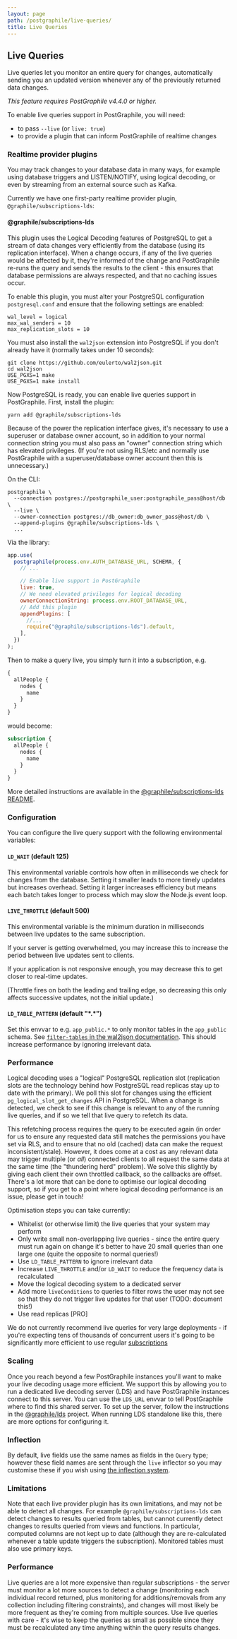 ```yaml
---
layout: page
path: /postgraphile/live-queries/
title: Live Queries
---
```


## Live Queries

<p class='intro'>
Live queries let you monitor an entire query for changes, automatically
sending you an updated version whenever any of the previously returned
data changes.
</p>

_This feature requires PostGraphile v4.4.0 or higher._

To enable live queries support in PostGraphile, you will need:

- to pass `--live` (or `live: true`)
- to provide a plugin that can inform PostGraphile of realtime changes

### Realtime provider plugins

You may track changes to your database data in many ways, for example
using database triggers and LISTEN/NOTIFY, using logical decoding, or
even by streaming from an external source such as Kafka.

Currently we have one first-party realtime provider plugin, `@graphile/subscriptions-lds`:

#### @graphile/subscriptions-lds

This plugin uses the Logical Decoding features of PostgreSQL to get a stream
of data changes very efficiently from the database (using its replication
interface). When a change occurs, if any of the live queries would be
affected by it, they're informed of the change and PostGraphile re-runs
the query and sends the results to the client - this ensures that database
permissions are always respected, and that no caching issues occur.

To enable this plugin, you must alter your PostgreSQL configuration `postgresql.conf`
and ensure that the following settings are enabled:

```
wal_level = logical
max_wal_senders = 10
max_replication_slots = 10
```

You must also install the `wal2json` extension into PostgreSQL if you don't
already have it (normally takes under 10 seconds):

```
git clone https://github.com/eulerto/wal2json.git
cd wal2json
USE_PGXS=1 make
USE_PGXS=1 make install
```

Now PostgreSQL is ready, you can enable live queries support in PostGraphile.
First, install the plugin:

```
yarn add @graphile/subscriptions-lds
```

Because of the power the replication interface gives, it's necessary to use
a superuser or database owner account, so in addition to your normal connection
string you must also pass an "owner" connection string which has elevated
privileges. (If you're not using RLS/etc and normally use PostGraphile with
a superuser/database owner account then this is unnecessary.)

On the CLI:

```
postgraphile \
  --connection postgres://postgraphile_user:postgraphile_pass@host/db \
  --live \
  --owner-connection postgres://db_owner:db_owner_pass@host/db \
  --append-plugins @graphile/subscriptions-lds \
  ...
```

Via the library:

```js
app.use(
  postgraphile(process.env.AUTH_DATABASE_URL, SCHEMA, {
    // ...

    // Enable live support in PostGraphile
    live: true,
    // We need elevated privileges for logical decoding
    ownerConnectionString: process.env.ROOT_DATABASE_URL,
    // Add this plugin
    appendPlugins: [
      //...
      require("@graphile/subscriptions-lds").default,
    ],
  })
);
```

Then to make a query live, you simply turn it into a subscription, e.g.

```graphql
{
  allPeople {
    nodes {
      name
    }
  }
}
```

would become:

```graphql
subscription {
  allPeople {
    nodes {
      name
    }
  }
}
```

More detailed instructions are available in the [@graphile/subscriptions-lds
README](https://www.npmjs.com/package/@graphile/subscriptions-lds).

### Configuration

You can configure the live query support with the following environmental variables:

#### `LD_WAIT` (default 125)

This environmental variable controls how often in milliseconds we check for
changes from the database. Setting it smaller leads to more timely updates
but increases overhead. Setting it larger increases efficiency but means each
batch takes longer to process which may slow the Node.js event loop.

#### `LIVE_THROTTLE` (default 500)

This environmental variable is the minimum duration in milliseconds between
live updates to the same subscription.

If your server is getting overwhelmed, you may increase this to increase the
period between live updates sent to clients.

If your application is not responsive enough, you may decrease this to get
closer to real-time updates.

(Throttle fires on both the leading and trailing edge, so decreasing this
only affects successive updates, not the initial update.)

#### `LD_TABLE_PATTERN` (default "\*.\*")

Set this envvar to e.g. `app_public.*` to only monitor tables in the
`app_public` schema. See [`filter-tables` in the wal2json
documentation](https://github.com/eulerto/wal2json#parameters). This
should increase performance by ignoring irrelevant data.

### Performance

Logical decoding uses a "logical" PostgreSQL replication slot (replication
slots are the technology behind how PostgreSQL read replicas stay up to date
with the primary). We poll this slot for changes using the efficient
`pg_logical_slot_get_changes` API in PostgreSQL. When a change is detected,
we check to see if this change is relevant to any of the running live queries,
and if so we tell that live query to refetch its data.

This refetching process requires the query to be executed again (in order for
us to ensure any requested data still matches the permissions you have set via
RLS, and to ensure that no old (cached) data can make the request
inconsistent/stale). However, it does come at a cost as any relevant data may
trigger multiple (or _all_) connected clients to all request the same data
at the same time (the "thundering herd" problem). We solve this slightly
by giving each client their own throttled callback, so the callbacks are
offset. There's a lot more that can be done to optimise our logical decoding
support, so if you get to a point where logical decoding performance is an
issue, please get in touch!

Optimisation steps you can take currently:

- Whitelist (or otherwise limit) the live queries that your system may perform
- Only write small non-overlapping live queries - since the entire query must run again on change it's better to have 20 small queries than one large one (quite the opposite to normal queries!)
- Use `LD_TABLE_PATTERN` to ignore irrelevant data
- Increase `LIVE_THROTTLE` and/or `LD_WAIT` to reduce the frequency data is recalculated
- Move the logical decoding system to a dedicated server
- Add more `liveConditions` to queries to filter rows the user may not see so that they do not trigger live updates for that user (TODO: document this!)
- Use read replicas [PRO]

We do not currently recommend live queries for very large deployments - if
you're expecting tens of thousands of concurrent users it's going to be
significantly more efficient to use regular
[subscriptions](/postgraphile/subscriptions/)

### Scaling

Once you reach beyond a few PostGraphile instances you'll want to make your
live decoding usage more efficient. We support this by allowing you to run a
dedicated live decoding server (LDS) and have PostGraphile instances connect to
this server. You can use the `LDS_URL` envvar to tell PostGraphile where to
find this shared server. To set up the server, follow the instructions in the
[@graphile/lds](https://github.com/graphile/graphile-engine/blob/master/packages/lds/README.md)
project. When running LDS standalone like this, there are more options for
configuring it.

### Inflection

By default, live fields use the same names as fields in the `Query` type;
however these field names are sent through the `live` inflector so you may
customise these if you wish using [the inflection
system](/postgraphile/inflection/).

### Limitations

Note that each live provider plugin has its own limitations, and may not be
able to detect all changes. For example `@graphile/subscriptions-lds` can
detect changes to results queried from tables, but cannot currently detect
changes to results queried from views and functions. In particular, computed
columns are not kept up to date (although they are re-calculated whenever a
table update triggers the subscription). Monitored tables must also use
primary keys.

### Performance

Live queries are a lot more expensive than regular subscriptions - the server
must monitor a lot more sources to detect a change (monitoring each
individual record returned, plus monitoring for additions/removals from any
collection including filtering constraints), and changes will most likely be
more frequent as they're coming from multiple sources. Use live queries with
care - it's wise to keep the queries as small as possible since they must be
recalculated any time anything within the query results changes.
